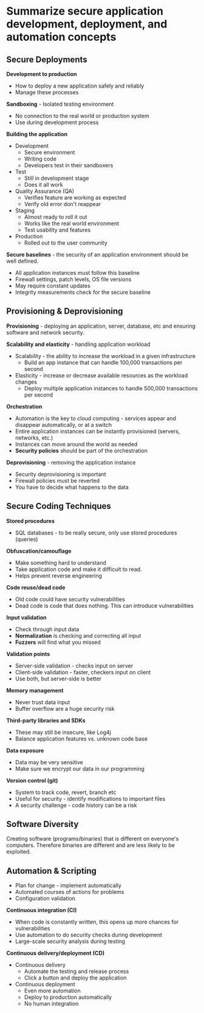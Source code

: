 # Summarize secure application development, deployment, and automation concepts

## Secure Deployments
**Development to production**
- How to deploy a new application safely and reliably
- Manage these processes

**Sandboxing** - Isolated testing environment
- No connection to the real world or production system
- Use during development process

**Building the application**
- Development
	- Secure environment
	- Writing code
	- Developers test in their sandboxers
- Test
	- Still in development stage
	- Does it all work
- Quality Assurance (QA)
	- Verifies feature are working as expected
	- Verify old error don't reappear
- Staging
	- Almost ready to roll it out
	- Works like the real world environment
	- Test usability and features
- Production
	- Rolled out to the user community

**Secure baselines** - the security of an application environment should be well defined.
- All application instances must follow this baseline
- Firewall settings, patch levels, OS file versions
- May require constant updates
- Integrity measurements check for the secure baseline


## Provisioning & Deprovisioning
**Provisioning** - deploying an application, server, database, etc and ensuring software and network security.

**Scalability and elasticity** - handling application workload
- Scalability - the ability to increase the workload in a given infrastructure
	- Build an app instance that can handle 100,000 transactions per second
- Elasticity - increase or decrease available resources as the workload changes
	- Deploy multiple application instances to handle 500,000 transactions per second

**Orchestration**
- Automation is the key to cloud computing - services appear and disappear automatically, or at a switch
- Entire application instances can be instantly provisioned (servers, networks, etc.)
- Instances can move around the world as needed
- **Security policies** should be part of the orchestration

**Deprovisioning** - removing the application instance
- Security deprovisioning is important
- Firewall policies must be reverted
- You have to decide what happens to the data


## Secure Coding Techniques
**Stored procedures**
- SQL databases - to be really secure, only use stored procedures (queries)

**Obfuscation/camouflage**
- Make something hard to understand
- Take application code and make it difficult to read.
- Helps prevent reverse engineering

**Code reuse/dead code**
- Old code could have security vulnerabilities
- Dead code is code that does nothing. This can introduce vulnerabilities

**Input validation**
- Check through input data
- **Normalization** is checking and correcting all input
- **Fuzzers** will find what you missed

**Validation points**
- Server-side validation - checks input on server
- Client-side validation - faster, checkers input on client
- Use both, but server-side is better

**Memory management**
- Never trust data input
- Buffer overflow are a huge security risk

**Third-party libraries and SDKs**
- These may still be insecure, like Log4j
- Balance application features vs. unknown code base

**Data exposure**
- Data may be very sensitive
- Make sure we encrypt our data in our programming

**Version control (git)**
- System to track code, revert, branch etc
- Useful for security - identify modifications to important files
- A security challenge - code history can be a risk


## Software Diversity
Creating software (programs/binaries) that is different on everyone's computers. Therefore binaries are different and are less likely to be exploited.

## Automation & Scripting
- Plan for change - implement automatically
- Automated courses of actions for problems
- Configuration validation

**Continuous integration (CI)**
- When code is constantly written, this opens up more chances for vulnerabilities
- Use automation to do security checks during development
- Large-scale security analysis during testing

**Continuous delivery/deployment (CD)**
- Continuous delivery
	- Automate the testing and release process
	- Click a button and deploy the application
- Continuous deployment 
	- Even more automation
	- Deploy to production automatically
	- No human integration

